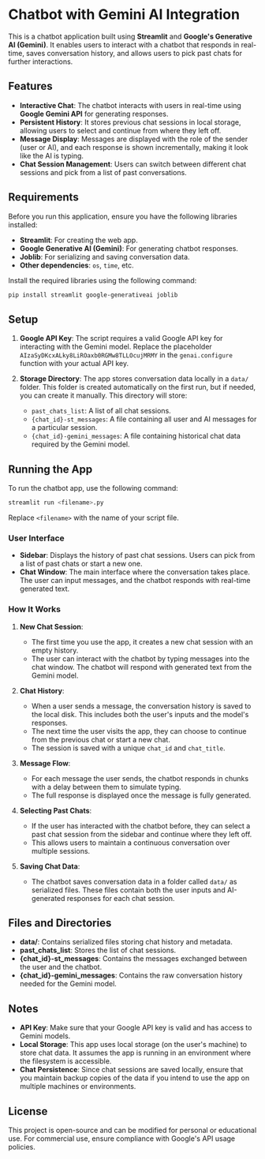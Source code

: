# Chatbot with Gemini AI Integration

This is a chatbot application built using **Streamlit** and **Google's Generative AI (Gemini)**. It enables users to interact with a chatbot that responds in real-time, saves conversation history, and allows users to pick past chats for further interactions.

## Features

- **Interactive Chat**: The chatbot interacts with users in real-time using **Google Gemini API** for generating responses.
- **Persistent History**: It stores previous chat sessions in local storage, allowing users to select and continue from where they left off.
- **Message Display**: Messages are displayed with the role of the sender (user or AI), and each response is shown incrementally, making it look like the AI is typing.
- **Chat Session Management**: Users can switch between different chat sessions and pick from a list of past conversations.
  
## Requirements

Before you run this application, ensure you have the following libraries installed:

- **Streamlit**: For creating the web app.
- **Google Generative AI (Gemini)**: For generating chatbot responses.
- **Joblib**: For serializing and saving conversation data.
- **Other dependencies**: `os`, `time`, etc.

Install the required libraries using the following command:

```bash
pip install streamlit google-generativeai joblib
```

## Setup

1. **Google API Key**: The script requires a valid Google API key for interacting with the Gemini model. Replace the placeholder `AIzaSyDKcxALky8LiROaxb0RGMw8TLLOcujMRMY` in the `genai.configure` function with your actual API key.
   
2. **Storage Directory**: The app stores conversation data locally in a `data/` folder. This folder is created automatically on the first run, but if needed, you can create it manually. This directory will store:
   - `past_chats_list`: A list of all chat sessions.
   - `{chat_id}-st_messages`: A file containing all user and AI messages for a particular session.
   - `{chat_id}-gemini_messages`: A file containing historical chat data required by the Gemini model.

## Running the App

To run the chatbot app, use the following command:

```bash
streamlit run <filename>.py
```

Replace `<filename>` with the name of your script file.

### User Interface

- **Sidebar**: Displays the history of past chat sessions. Users can pick from a list of past chats or start a new one.
- **Chat Window**: The main interface where the conversation takes place. The user can input messages, and the chatbot responds with real-time generated text.
  
### How It Works

1. **New Chat Session**:
    - The first time you use the app, it creates a new chat session with an empty history.
    - The user can interact with the chatbot by typing messages into the chat window. The chatbot will respond with generated text from the Gemini model.

2. **Chat History**:
    - When a user sends a message, the conversation history is saved to the local disk. This includes both the user's inputs and the model's responses.
    - The next time the user visits the app, they can choose to continue from the previous chat or start a new chat.
    - The session is saved with a unique `chat_id` and `chat_title`.

3. **Message Flow**:
    - For each message the user sends, the chatbot responds in chunks with a delay between them to simulate typing.
    - The full response is displayed once the message is fully generated.

4. **Selecting Past Chats**:
    - If the user has interacted with the chatbot before, they can select a past chat session from the sidebar and continue where they left off.
    - This allows users to maintain a continuous conversation over multiple sessions.

5. **Saving Chat Data**:
    - The chatbot saves conversation data in a folder called `data/` as serialized files. These files contain both the user inputs and AI-generated responses for each chat session.
  
## Files and Directories

- **data/**: Contains serialized files storing chat history and metadata.
- **past_chats_list**: Stores the list of chat sessions.
- **{chat_id}-st_messages**: Contains the messages exchanged between the user and the chatbot.
- **{chat_id}-gemini_messages**: Contains the raw conversation history needed for the Gemini model.

## Notes

- **API Key**: Make sure that your Google API key is valid and has access to Gemini models.
- **Local Storage**: This app uses local storage (on the user's machine) to store chat data. It assumes the app is running in an environment where the filesystem is accessible.
- **Chat Persistence**: Since chat sessions are saved locally, ensure that you maintain backup copies of the data if you intend to use the app on multiple machines or environments.

## License

This project is open-source and can be modified for personal or educational use. For commercial use, ensure compliance with Google's API usage policies.
